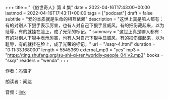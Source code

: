 +++
title = "《俗世奇人》第 4 集"
date = 2022-04-16T17:43:00+00:00
lastmod = 2022-04-16T17:43:11+00:00
tags = ["podcast"]
draft = false
subtitle = "爱的本质就是生命的相互依赖"
description = "这世上真是嘛人都有：有的对别人下狠手表示厉害，也有人对自己下狠手显威风，有的把伤藏起来，以为耻辱，有的就挂在脸上，成了光荣的标记。"
summary = "这世上真是嘛人都有：有的对别人下狠手表示厉害，也有人对自己下狠手显威风，有的把伤藏起来，以为耻辱，有的就挂在脸上，成了光荣的标记。"
url = "/ssqr-4.html"
duration = "0:11:33.168000"
length = 5545369
external_mp3 = "yes"
mp3 = "https://ting.shufang.org/su-shi-qi-ren/worldly-people_04_v2.mp3"
books = "ssqr"
readers = "wenda"
+++

作者：冯骥才

朗读者：闻达

音频：[link](https://ting.shufang.org/su-shi-qi-ren/worldly-people_04_v2.mp3)
